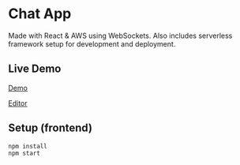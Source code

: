 # Chat App

Made with React & AWS using WebSockets. Also includes serverless framework setup for development and deployment.

## Live Demo

[Demo](https://pfhkh.codesandbox.io/)

[Editor](https://codesandbox.io/s/aws-react-chat-app-pfhkh?fontsize=14&hidenavigation=1&theme=dark)

## Setup (frontend)

```
npm install
npm start
```
